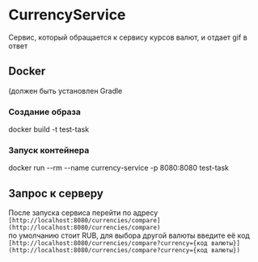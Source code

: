 # CurrencyService
Сервис, который обращается к сервису курсов валют, и отдает gif в ответ
<br/>
## Docker
(должен быть установлен Gradle
### Создание образа
docker build -t test-task
### Запуск контейнера
docker run --rm --name currency-service -p 8080:8080 test-task

## Запрос к серверу
После запуска сервиса перейти по адресу
`[http://localhost:8080/currencies/compare] (http://localhost:8080/currencies/compare)`
<br/>
по умолчанию стоит RUB, для выбора другой валюты введите её код  `[http://localhost:8080/currencies/compare?currency={код валюты}] (http://localhost:8080/currencies/compare?currency={код валюты})`
